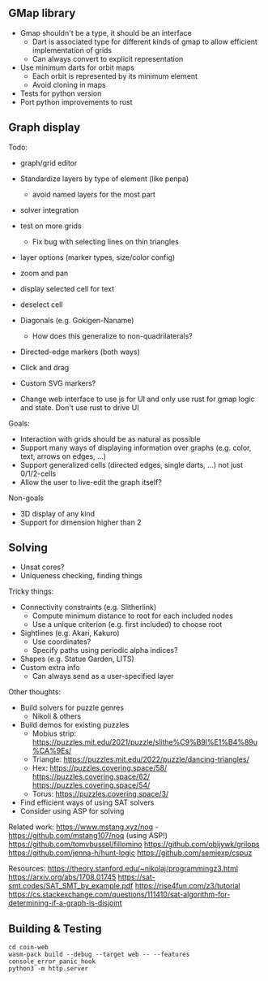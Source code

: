 ## GMap library

- Gmap shouldn't be a type, it should be an interface
  - Dart is associated type for different kinds of gmap to allow efficient implementation of grids
  - Can always convert to explicit representation
- Use minimum darts for orbit maps
  - Each orbit is represented by its minimum element
  - Avoid cloning in maps
- Tests for python version
- Port python improvements to rust

## Graph display

Todo:
- graph/grid editor
- Standardize layers by type of element (like penpa)
  - avoid named layers for the most part
- solver integration
- test on more grids
  - Fix bug with selecting lines on thin triangles
- layer options (marker types, size/color config)
- zoom and pan
- display selected cell for text
- deselect cell
- Diagonals (e.g. Gokigen-Naname)
  - How does this generalize to non-quadrilaterals?
- Directed-edge markers (both ways)
- Click and drag
- Custom SVG markers?

- Change web interface to use js for UI and only use rust for gmap logic and state.  Don't use rust to drive UI


Goals:
- Interaction with grids should be as natural as possible
- Support many ways of displaying information over graphs (e.g. color, text, arrows on edges, ...)
- Support generalized cells (directed edges, single darts, ...) not just 0/1/2-cells
- Allow the user to live-edit the graph itself?

Non-goals
- 3D display of any kind
- Support for dimension higher than 2

## Solving

- Unsat cores?
- Uniqueness checking, finding things

Tricky things:
- Connectivity constraints (e.g. Slitherlink)
  - Compute minimum distance to root for each included nodes
  - Use a unique criterion (e.g. first included) to choose root
- Sightlines (e.g. Akari, Kakuro)
  - Use coordinates?
  - Specify paths using periodic alpha indices?
- Shapes (e.g. Statue Garden, LITS)
- Custom extra info
  - Can always send as a user-specified layer

Other thoughts:
- Build solvers for puzzle genres
  - Nikoli & others
- Build demos for existing puzzles
  - Mobius strip: https://puzzles.mit.edu/2021/puzzle/slithe%C9%B9l%E1%B4%89u%CA%9Es/
  - Triangle: https://puzzles.mit.edu/2022/puzzle/dancing-triangles/
  - Hex: https://puzzles.covering.space/58/ https://puzzles.covering.space/62/ https://puzzles.covering.space/54/
  - Torus: https://puzzles.covering.space/3/
- Find efficient ways of using SAT solvers
- Consider using ASP for solving

Related work:
https://www.mstang.xyz/noq - https://github.com/mstang107/noq (using ASP!)
https://github.com/tomvbussel/fillomino
https://github.com/obijywk/grilops
https://github.com/jenna-h/hunt-logic
https://github.com/semiexp/cspuz

Resources:
https://theory.stanford.edu/~nikolaj/programmingz3.html
https://arxiv.org/abs/1708.01745
https://sat-smt.codes/SAT_SMT_by_example.pdf
https://rise4fun.com/z3/tutorial
https://cs.stackexchange.com/questions/111410/sat-algorithm-for-determining-if-a-graph-is-disjoint

## Building & Testing

    cd coin-web
    wasm-pack build --debug --target web -- --features console_error_panic_hook
    python3 -m http.server

